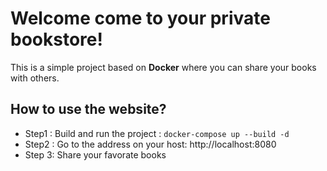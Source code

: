# Welcome come to your private bookstore!
This is a simple project based on **Docker** where you can share your books with others.
## How to use the website?
- Step1 :
Build and run the project :
`docker-compose up --build -d`
- Step2 :
Go to the address on your host:
http://localhost:8080
- Step 3:
Share your favorate books 

